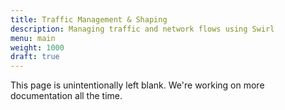 ```yaml
---
title: Traffic Management & Shaping
description: Managing traffic and network flows using Swirl
menu: main
weight: 1000
draft: true
---
```


This page is unintentionally left blank. We're working on more documentation all the time.
